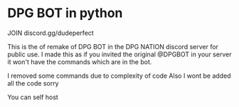 # DPG BOT in python
JOIN discord.gg/dudeperfect

This is the of remake of DPG BOT in the DPG NATION discord server for public use.
I made this as if you invited the original @DPGBOT in your server it won't have the commands which are in the bot.


I removed some commands due to complexity of code 
Also I wont be added all the code sorry


You can self host